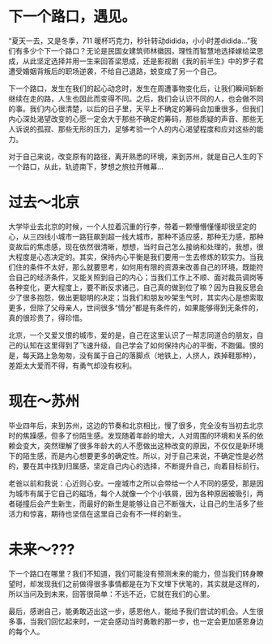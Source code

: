 # 下一个路口，遇见。

“夏天一去，又是冬季，711 暖杯巧克力，秒针转动didida，小小时差didida...”我们有多少个下一个路口？无论是民国女建筑师林徽因，理性而智慧地选择嫁给梁思成，从此坚定选择并用一生来回答梁思成，还是影视剧《我的前半生》中的罗子君遭受婚姻背叛后的职场逆袭，不给自己退路，蜕变成了另一个自己。

下一个路口，发生在我们的起心动念时，发生在周遭事物变化后，让我们瞬间斩断继续在走的路，人生也因此而变得不同。之后，我们会认识不同的人，也会做不同的事。我们内心很清楚，以后的日子里，天平上不确定的筹码会加重很多，但我们内心深处渴望改变的心愿一定会大于那些不确定的筹码，那些质疑的声音、那些无人诉说的孤寂、那些无形的压力，足够考验一个人的内心渴望程度和应对这些的能力。

对于自己来说，改变原有的路径，离开熟悉的环境，来到苏州，就是自己人生的下一个路口，从此，轨迹南下，梦想之旅拉开帷幕...

# 过去～北京

大学毕业去北京的时候，一个人拉着沉重的行李，带着一颗懵懵懂懂却很坚定的心，从三四线小城市一路狂飙到超一线大城市，那种不适应感，那种无力感，那种变故后的焦虑感，现在依然很清晰，想想，当时自己怎么接纳和处理的，我想，很大程度是心态决定的。其实，保持内心平衡是我们要用一生去修炼的软实力。当我们住的条件不太好，那么就要思考，如何用有限的资源来改善自己的环境，既能符合自己的经济条件，又能关照到自己的内心；当我们工作上不顺、面对裁员调岗等各种变化，更大程度上，要不断反求诸己，自己真的做到位了嘛？因为自我反思会少了很多抱怨，做出更聪明的决定；当我们和朋友吵架生气时，其实内心是想索取更多，但除了父母亲人，世间很多“情分”都是有条件的，如果能够得到无条件的，真的很珍贵了，得珍惜。

北京，一个又爱又恨的城市，爱的是，自己在这里认识了一帮志同道合的朋友，自己的认知在这里得到了飞速升级，自己学会了如何保持内心的平衡，不跑偏。恨的是，每天路上急匆匆，没有属于自己的落脚点（地铁上，人挤人，跌掉鞋那种），差距太大爱而不得，有勇气却没有权利。

# 现在～苏州

毕业四年后，来到苏州，这边的节奏和北京相比，慢了很多，完全没有当初去北京时的焦躁感，但多了份陌生感。发现随着年龄的增大，人对周围的环境和关系的依赖会变大，突然理解了很多年龄大的人不愿做出这种改变的原因，不仅仅是新环境下的陌生感，而是内心想要更多的确定性。所以，对于自己来说，不确定性是必然的，要在其中找到归属感，坚定自己内心的选择，不断提升自己，向着目标前行。

老爸以前和我说：心近则心安。一座城市之所以会带给一个人不同的感受，那是因为城市有属于它自己的磁场，每个人就像一个个小铁屑，因为各种原因被吸引，两者碰撞后会产生新生，而最好的新生是能够让自己不断强大，让自己的生活多了些活力和惊喜，期待也坚信在这里自己会有不一样的新生。

# 未来～???

下一个路口在哪里？我们不知道，我们可能没有预测未来的能力，但当我们转身瞭望时，却发现我们之前做得很多事情都是在为下文埋下伏笔的，其实就是这样的，所以当问及到未来，回答很简单：不远不近，它就在我们的心里。

最后，感谢自己，能勇敢迈出这一步，感恩他人，能给予我们尝试的机会。人生很多事，当我们回忆起来时，一定会感动当时勇敢的那一步，也一定会更加感恩身边的每个人。

